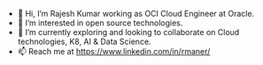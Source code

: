 - 👋 Hi, I’m Rajesh Kumar working as OCI Cloud Engineer at Oracle.
- 👀 I’m interested in open source technologies.
- 🌱 I’m currently exploring and looking to collaborate on Cloud technologies, K8, AI & Data Science.
- 📫 Reach me at https://www.linkedin.com/in/rmaner/

<!---
rmaner/rmaner is a ✨ special ✨ repository because its `README.md` (this file) appears on your GitHub profile.
You can click the Preview link to take a look at your changes.
--->
